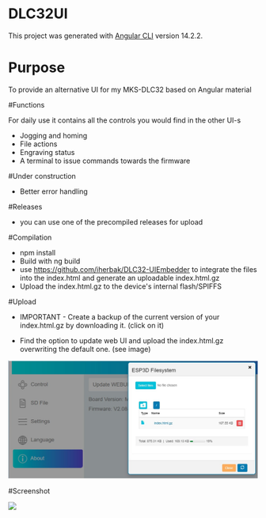 # DLC32UI

This project was generated with [Angular CLI](https://github.com/angular/angular-cli) version 14.2.2.

# Purpose

To provide an alternative UI for my MKS-DLC32 based on Angular material

#Functions

For daily use it contains all the controls you would find in the other UI-s
- Jogging and homing
- File actions
- Engraving status
- A terminal to issue commands towards the firmware

#Under construction
- Better error handling

#Releases

- you can use one of the precompiled releases for upload

#Compilation

- npm install
- Build with ng build
- use https://github.com/iherbak/DLC32-UIEmbedder to integrate the files into the index.html and generate an uploadable index.html.gz
- Upload the index.html.gz to the device's internal flash/SPIFFS

#Upload

- IMPORTANT - Create a backup of the current version of your index.html.gz by downloading it. (click on it)

- Find the option to update web UI and upload the index.html.gz overwriting the default one. (see image)

<img src="/readme/upload.jpg">

#Screenshot

<img src="/readme/screeshot.jpg">